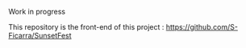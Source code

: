Work in progress

This repository is the front-end of this project : https://github.com/S-Ficarra/SunsetFest